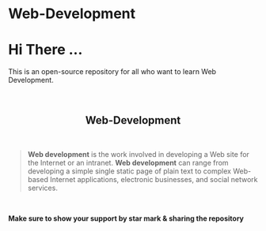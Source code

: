 # Web-Development

# **Hi** There ...

<p>
This is an open-source repository for all who want to learn Web Development.</p>


<br>
<h2 align="center" ><strong>Web-Development</strong></h2><br>

> **Web development** is the work involved in developing a Web site for the Internet or an intranet.
> **Web development** can range from developing a simple single static page of plain text to complex Web-based Internet applications, electronic businesses, and social network services.
<br>

**Make sure to show your support by star mark & sharing the repository**
